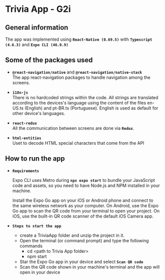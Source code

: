 # Trivia App - G2i

## General information

The app was implemented using **`React-Native (0.69.5)`** with **`Typescript (4.6.3)`** and **`Expo CLI (46.0.9)`** 

## Some of the packages used

- **`@react-navigation/native`** and **`@react-navigation/native-stack`**<br>
    The app react-navigation packages to handle navigation among the screens.
    
- **`i18n-js`** <br>
    There is no hardcoded strings within the code. All strings are translated according to the devices's language using the content of the files en-US.ts (English) and pt-BR.ts (Portuguese). English is used as default for other device's languages.

- **`react-redux`** <br>
    All the communication between screens are done via **`Redux`**.


- **`html-entities`** <br>
    Uset to decode HTML special characters that come from the API

## How to run the app

- **`Requirements`** <br>

    Expo CLI uses Metro during **`npx expo start`** to bundle your JavaScript code and assets, so you need to have Node.js and NPM installed in your machine.

    Install the Expo Go app on your iOS or Android phone and connect to the same wireless network as your computer. On Android, use the Expo Go app to scan the QR code from your terminal to open your project. On iOS, use the built-in QR code scanner of the default iOS Camera app.

- **`Steps to start the app`** <br>

    - create a TriviaApp folder and unzip the project in it.
    - Open the terminal (or command prompt) and type the following commands 
        - cd \<path to Trivia App folder\>
        - npm start
    - Star the Expo Go app in your device and select **`Scan QR code`** 
    - Scan the QR code shown in your machine's terminal and the app will open in your device
    
    









